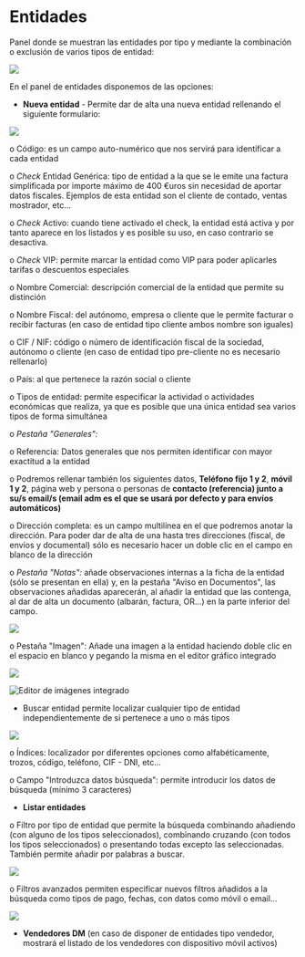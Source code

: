 # Entidades

Panel donde se muestran las entidades por tipo y mediante la combinación o exclusión de varios tipos de entidad:

![](<../../.gitbook/assets/image (466).png>)

En el panel de entidades disponemos de las opciones:

* **Nueva entidad** - Permite dar de alta una nueva entidad rellenando el siguiente formulario:

![](<../../.gitbook/assets/image (467).png>)

o Código: es un campo auto-numérico que nos servirá para identificar a cada entidad

o _Check_ Entidad Genérica: tipo de entidad a la que se le emite una factura simplificada por importe máximo de 400 €uros sin necesidad de aportar datos fiscales. Ejemplos de esta entidad son el cliente de contado, ventas mostrador, etc...

o _Check_ Activo: cuando tiene activado el check, la entidad está activa y por tanto aparece en los listados y es posible su uso, en caso contrario se desactiva.

o _Check_ VIP: permite marcar la entidad como VIP para poder aplicarles tarifas o descuentos especiales

o Nombre Comercial: descripción comercial de la entidad que permite su distinción

o Nombre Fiscal: del autónomo, empresa o cliente que le permite facturar o recibir facturas (en caso de entidad tipo cliente ambos nombre son iguales)

o CIF / NIF: código o número de identificación fiscal de la sociedad, autónomo o cliente (en caso de entidad tipo pre-cliente no es necesario rellenarlo)

o País: al que pertenece la razón social o cliente

o Tipos de entidad: permite especificar la actividad o actividades económicas que realiza, ya que es posible que una única entidad sea varios tipos de forma simultánea

o _Pestaña "Generales":_

o Referencia: Datos generales que nos permiten identificar con mayor exactitud a la entidad

o Podremos rellenar también los siguientes datos, **Teléfono fijo 1 y 2**, **móvil 1 y 2**, página web y persona o personas de **contacto (referencia) junto a su/s email/s (email adm es el que se usará por defecto y para envíos automáticos)**

o Dirección completa: es un campo multilínea en el que podremos anotar la dirección. Para poder dar de alta de una hasta tres direcciones (fiscal, de envíos y documental) sólo es necesario hacer un doble clic en el campo en blanco de la dirección

o _Pestaña "Notas":_ añade observaciones internas a la ficha de la entidad (sólo se presentan en ella) y, en la pestaña "Aviso en Documentos", las observaciones añadidas aparecerán, al añadir la entidad que las contenga, al dar de alta un documento (albarán, factura, OR...) en la parte inferior del campo.

![](<../../.gitbook/assets/image (471).png>)

o Pestaña "Imagen": Añade una imagen a la entidad haciendo doble clic en el espacio en blanco y pegando la misma en el editor gráfico integrado

![](<../../.gitbook/assets/image (472).png>)

![Editor de imágenes integrado](<../../.gitbook/assets/image (473).png>)

* Buscar entidad permite localizar cualquier tipo de entidad independientemente de si pertenece a uno o más tipos

![](<../../.gitbook/assets/image (468).png>)

o Índices: localizador por diferentes opciones como alfabéticamente, trozos, código, teléfono, CIF - DNI, etc...

o Campo "Introduzca datos búsqueda": permite introducir los datos de búsqueda (mínimo 3 caracteres)

* **Listar entidades**

o Filtro por tipo de entidad que permite la búsqueda combinando añadiendo (con alguno de los tipos seleccionados), combinando cruzando (con todos los tipos seleccionados) o presentando todas excepto las seleccionadas. También permite añadir por palabras a buscar.

![](<../../.gitbook/assets/image (469).png>)

o Filtros avanzados permiten especificar nuevos filtros añadidos a la búsqueda como tipos de pago, fechas, con datos como móvil o email...

![](<../../.gitbook/assets/image (470).png>)

* **Vendedores DM** (en caso de disponer de entidades tipo vendedor, mostrará el listado de los vendedores con dispositivo móvil activos)
